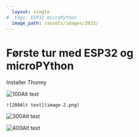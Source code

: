 ```yaml
---
  layout: single
#  tags: ESP32 microPython
  image_path: /assets/images/2023/
---
```

# Første tur med ESP32 og microPYthon

Installer Thonny

![100Alt text](image-1.png)

    ![200Alt text](image-2.png)


  ![300Alt text](/assets/images/myimage-4.png)


  ![400Alt text](image-3.png)
